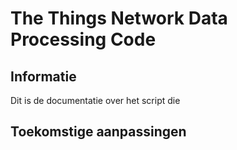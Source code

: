 # The Things Network Data Processing Code

## Informatie

Dit is de documentatie over het script die

## Toekomstige aanpassingen
